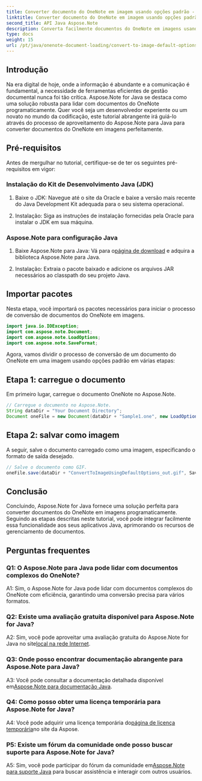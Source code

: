 ```yaml
---
title: Converter documento do OneNote em imagem usando opções padrão - Java
linktitle: Converter documento do OneNote em imagem usando opções padrão - Java
second_title: API Java Aspose.Note
description: Converta facilmente documentos do OneNote em imagens usando Aspose.Note para Java. Siga este tutorial passo a passo para uma integração perfeita.
type: docs
weight: 15
url: /pt/java/onenote-document-loading/convert-to-image-default-options/
---
```

## Introdução

Na era digital de hoje, onde a informação é abundante e a comunicação é fundamental, a necessidade de ferramentas eficientes de gestão documental nunca foi tão crítica. Aspose.Note for Java se destaca como uma solução robusta para lidar com documentos do OneNote programaticamente. Quer você seja um desenvolvedor experiente ou um novato no mundo da codificação, este tutorial abrangente irá guiá-lo através do processo de aproveitamento do Aspose.Note para Java para converter documentos do OneNote em imagens perfeitamente.

## Pré-requisitos

Antes de mergulhar no tutorial, certifique-se de ter os seguintes pré-requisitos em vigor:

### Instalação do Kit de Desenvolvimento Java (JDK)

1. Baixe o JDK: Navegue até o site da Oracle e baixe a versão mais recente do Java Development Kit adequada para o seu sistema operacional.
   
2. Instalação: Siga as instruções de instalação fornecidas pela Oracle para instalar o JDK em sua máquina.

### Aspose.Note para configuração Java

1.  Baixe Aspose.Note para Java: Vá para o[página de download](https://releases.aspose.com/note/java/) e adquira a biblioteca Aspose.Note para Java.
   
2. Instalação: Extraia o pacote baixado e adicione os arquivos JAR necessários ao classpath do seu projeto Java.

## Importar pacotes

Nesta etapa, você importará os pacotes necessários para iniciar o processo de conversão de documentos do OneNote em imagens.

```java
import java.io.IOException;
import com.aspose.note.Document;
import com.aspose.note.LoadOptions;
import com.aspose.note.SaveFormat;
```

Agora, vamos dividir o processo de conversão de um documento do OneNote em uma imagem usando opções padrão em várias etapas:

## Etapa 1: carregue o documento

Em primeiro lugar, carregue o documento OneNote no Aspose.Note.

```java
// Carregue o documento no Aspose.Note.
String dataDir = "Your Document Directory";
Document oneFile = new Document(dataDir + "Sample1.one", new LoadOptions());
```

## Etapa 2: salvar como imagem

A seguir, salve o documento carregado como uma imagem, especificando o formato de saída desejado.

```java
// Salve o documento como GIF.
oneFile.save(dataDir + "ConvertToImageUsingDefaultOptions_out.gif", SaveFormat.Gif);
```

## Conclusão

Concluindo, Aspose.Note for Java fornece uma solução perfeita para converter documentos do OneNote em imagens programaticamente. Seguindo as etapas descritas neste tutorial, você pode integrar facilmente essa funcionalidade aos seus aplicativos Java, aprimorando os recursos de gerenciamento de documentos.

## Perguntas frequentes

### Q1: O Aspose.Note para Java pode lidar com documentos complexos do OneNote?

A1: Sim, o Aspose.Note for Java pode lidar com documentos complexos do OneNote com eficiência, garantindo uma conversão precisa para vários formatos.

### Q2: Existe uma avaliação gratuita disponível para Aspose.Note for Java?

 A2: Sim, você pode aproveitar uma avaliação gratuita do Aspose.Note for Java no site[local na rede Internet](https://releases.aspose.com/).

### Q3: Onde posso encontrar documentação abrangente para Aspose.Note para Java?

 A3: Você pode consultar a documentação detalhada disponível em[Aspose.Note para documentação Java](https://reference.aspose.com/note/java/).

### Q4: Como posso obter uma licença temporária para Aspose.Note for Java?

 A4: Você pode adquirir uma licença temporária do[página de licença temporária](https://purchase.aspose.com/temporary-license/)no site da Aspose.

### P5: Existe um fórum da comunidade onde posso buscar suporte para Aspose.Note for Java?

 A5: Sim, você pode participar do fórum da comunidade em[Aspose.Note para suporte Java](https://forum.aspose.com/c/note/28) para buscar assistência e interagir com outros usuários.